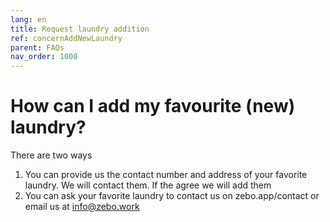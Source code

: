 ```yaml
---
lang: en
title: Request laundry addition
ref: concernAddNewLaundry
parent: FAQs
nav_order: 1000
---
```


# How can I add my favourite (new) laundry?
There are two ways
1. You can provide us the contact number and address of your favorite laundry. We will contact them. If the agree we will add them
1. You can ask your favorite laundry to contact us on zebo.app/contact or email us at info@zebo.work   

